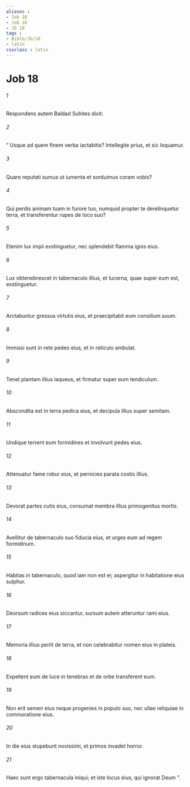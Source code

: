 ```yaml
---
aliases : 
- Job 18
- Job 18
- Jb 18
tags : 
- Bible/Jb/18
- latin
cssclass : latin
---
```


# Job 18

###### 1
Respondens autem Baldad Suhites dixit:
###### 2
“ Usque ad quem finem verba iactabitis? Intellegite prius, et sic loquamur.
###### 3
Quare reputati sumus ut iumenta et sorduimus coram vobis?
###### 4
Qui perdis animam tuam in furore tuo, numquid propter te derelinquetur terra, et transferentur rupes de loco suo?
###### 5
Etenim lux impii exstinguetur, nec splendebit flamma ignis eius.
###### 6
Lux obtenebrescet in tabernaculo illius, et lucerna, quae super eum est, exstinguetur.
###### 7
Arctabuntur gressus virtutis eius, et praecipitabit eum consilium suum.
###### 8
Immissi sunt in rete pedes eius, et in reticulo ambulat.
###### 9
Tenet plantam illius laqueus, et firmatur super eum tendiculum.
###### 10
Abscondita est in terra pedica eius, et decipula illius super semitam.
###### 11
Undique terrent eum formidines et involvunt pedes eius.
###### 12
Attenuatur fame robur eius, et pernicies parata costis illius.
###### 13
Devorat partes cutis eius, consumat membra illius primogenitus mortis.
###### 14
Avellitur de tabernaculo suo fiducia eius, et urges eum ad regem formidinum.
###### 15
Habitas in tabernaculo, quod iam non est ei; aspergitur in habitatione eius sulphur.
###### 16
Deorsum radices eius siccantur, sursum autem atteruntur rami eius.
###### 17
Memoria illius periit de terra, et non celebrabitur nomen eius in plateis.
###### 18
Expellent eum de luce in tenebras et de orbe transferent eum.
###### 19
Non erit semen eius neque progenies in populo suo, nec ullae reliquiae in commoratione eius.
###### 20
In die eius stupebunt novissimi, et primos invadet horror.
###### 21
Haec sunt ergo tabernacula iniqui; et iste locus eius, qui ignorat Deum ”.
